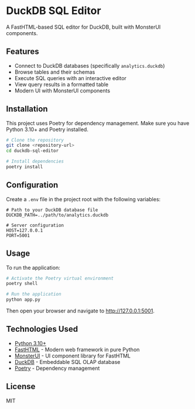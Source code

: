 # DuckDB SQL Editor

A FastHTML-based SQL editor for DuckDB, built with MonsterUI components.

## Features

- Connect to DuckDB databases (specifically `analytics.duckdb`)
- Browse tables and their schemas
- Execute SQL queries with an interactive editor
- View query results in a formatted table
- Modern UI with MonsterUI components

## Installation

This project uses Poetry for dependency management. Make sure you have Python 3.10+ and Poetry installed.

```bash
# Clone the repository
git clone <repository-url>
cd duckdb-sql-editor

# Install dependencies
poetry install
```

## Configuration

Create a `.env` file in the project root with the following variables:

```
# Path to your DuckDB database file
DUCKDB_PATH=../path/to/analytics.duckdb

# Server configuration
HOST=127.0.0.1
PORT=5001
```

## Usage

To run the application:

```bash
# Activate the Poetry virtual environment
poetry shell

# Run the application
python app.py
```

Then open your browser and navigate to http://127.0.0.1:5001.

## Technologies Used

- [Python 3.10+](https://www.python.org/)
- [FastHTML](https://www.fastht.ml/) - Modern web framework in pure Python
- [MonsterUI](https://github.com/AnswerDotAI/MonsterUI) - UI component library for FastHTML
- [DuckDB](https://duckdb.org/) - Embeddable SQL OLAP database
- [Poetry](https://python-poetry.org/) - Dependency management

## License

MIT 